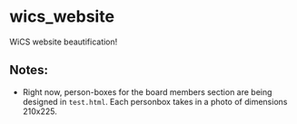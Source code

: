 wics_website
============

WiCS website beautification!

Notes:
------
- Right now, person-boxes for the board members section are being designed in `test.html`. Each personbox takes in a photo of dimensions 210x225.